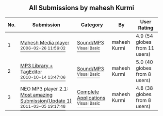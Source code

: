 ﻿<div align="center">

## All Submissions by mahesh Kurmi

</div>

No.  | Submission | Category | By   | User Rating
---- | ---------- | -------- | ---- | -----------
1 | [Mahesh Media player<br /><sup>2006-02-26 11:56:02</sup>](https://github.com/Planet-Source-Code/mahesh-kurmi-mahesh-media-player__1-67145) | [Sound/MP3<br /><sup>Visual Basic</sup>](../ByCategory/sound-mp3__1-45.md) | mahesh Kurmi | 4.9 (54 globes from 11 users)
2 | [MP3 Library \+ TagEditor<br /><sup>2010-10-14 13:47:06</sup>](https://github.com/Planet-Source-Code/mahesh-kurmi-mp3-library-tageditor__1-73531) | [Sound/MP3<br /><sup>Visual Basic</sup>](../ByCategory/sound-mp3__1-45.md) | mahesh Kurmi | 5.0 (40 globes from 8 users)
3 | [NEO MP3 player 2\.1: Most amazing Submission\(Update 1\)<br /><sup>2011-03-05 19:17:48</sup>](https://github.com/Planet-Source-Code/mahesh-kurmi-neo-mp3-player-2-1-most-amazing-submission-update-1__1-73770) | [Complete Applications<br /><sup>Visual Basic</sup>](../ByCategory/complete-applications__1-27.md) | mahesh Kurmi | 4.8 (38 globes from 8 users)

